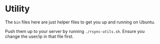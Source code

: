 # Utility

The `bin` files here are just helper files to get you up and running on
Ubuntu.

Push them up to your server by running `./rsync-utils.sh`. Ensure you change the user/ip in that file first.
